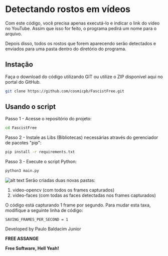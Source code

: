 # Detectando rostos em vídeos
Com este código, você precisa apenas executá-lo e indicar o link do vídeo no YouTube.
Assim que isso for feito, o programa pedirá um nome para o arquivo.

Depois disso, todos os rostos que forem aparecendo serão detectados e enviados para uma pasta dentro do diretório do programa.

## Instação

Faça o download do código utilizando GIT ou utilize o ZIP disponível aqui no portal do GitHub.

```sh
git clone https://github.com/cosmicpb/FascistFree.git

```
## Usando o script
Passo 1 - Acesse o repositório do projeto:
```sh
cd FascistFree
```
Passo 2 - Instale as Libs (Bibliotecas) necessárias através do gerenciador de pacotes "pip":
```sh
pip install -r requirements.txt
```
Passo 3 - Execute o script Python:
```sh
python3 main.py
```
![alt text](https://uploaddeimagens.com.br/images/004/289/753/original/1.png?1673290162)
Serão criadas duas novas pastas:
1. video-opencv (com todos os frames capturados)
2. video-faces (com todas as faces detectadas nos frames capturados)

O código está capturando 1 frame por segundo. Para mudar esta taxa, modifique a seguinte linha de código:
```
SAVING_FRAMES_PER_SECOND = 1
```
Developed by Paulo Baldacim Junior


**FREE ASSANGE**

**Free Software, Hell Yeah!**
